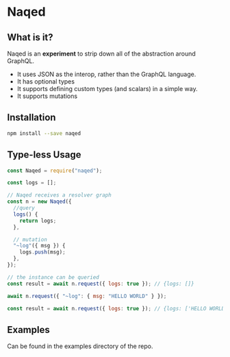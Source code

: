 # Naqed

## What is it?

Naqed is an **experiment** to strip down all of the abstraction around GraphQL.

- It uses JSON as the interop, rather than the GraphQL language.
- It has optional types
- It supports defining custom types (and scalars) in a simple way.
- It supports mutations

## Installation

```bash
npm install --save naqed
```

## Type-less Usage

```js
const Naqed = require("naqed");

const logs = [];

// Naqed receives a resolver graph
const n = new Naqed({
  //query
  logs() {
    return logs;
  },

  // mutation
  "~log"({ msg }) {
    logs.push(msg);
  },
});

// the instance can be queried
const result = await n.request({ logs: true }); // {logs: []}

await n.request({ "~log": { msg: "HELLO WORLD" } });

const result = await n.request({ logs: true }); // {logs: ['HELLO WORLD']}
```

## Examples

Can be found in the examples directory of the repo.
